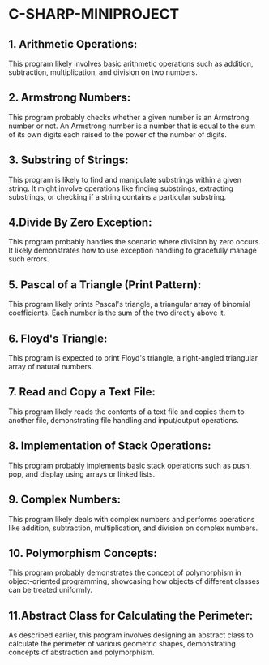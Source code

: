 # C-SHARP-MINIPROJECT

## 1. Arithmetic Operations:
This program likely involves basic arithmetic operations such as addition, subtraction, multiplication, and division on two numbers.

## 2. Armstrong Numbers:
This program probably checks whether a given number is an Armstrong number or not. An Armstrong number is a number that is equal to the sum of its own digits each raised to the power of the number of digits.

## 3. Substring of Strings:
This program is likely to find and manipulate substrings within a given string. It might involve operations like finding substrings, extracting substrings, or checking if a string contains a particular substring.

## 4.Divide By Zero Exception:
This program probably handles the scenario where division by zero occurs. It likely demonstrates how to use exception handling to gracefully manage such errors.

## 5. Pascal of a Triangle (Print Pattern):
This program likely prints Pascal's triangle, a triangular array of binomial coefficients. Each number is the sum of the two directly above it.

## 6. Floyd's Triangle:
This program is expected to print Floyd's triangle, a right-angled triangular array of natural numbers.

## 7. Read and Copy a Text File:
This program likely reads the contents of a text file and copies them to another file, demonstrating file handling and input/output operations.

## 8. Implementation of Stack Operations:
This program probably implements basic stack operations such as push, pop, and display using arrays or linked lists.

## 9. Complex Numbers:
This program likely deals with complex numbers and performs operations like addition, subtraction, multiplication, and division on complex numbers.

## 10. Polymorphism Concepts:
This program probably demonstrates the concept of polymorphism in object-oriented programming, showcasing how objects of different classes can be treated uniformly.

## 11.Abstract Class for Calculating the Perimeter:
As described earlier, this program involves designing an abstract class to calculate the perimeter of various geometric shapes, demonstrating concepts of abstraction and polymorphism.
